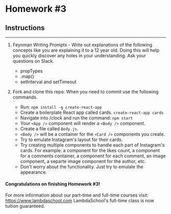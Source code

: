 # Homework #3

## Instructions
---
1. Feynman Writing Prompts - Write out explanations of the following concepts like you are explaining it to a 12 year old.  Doing this will help you quickly discover any holes in your understanding.  Ask your questions on Slack.
		
	* propTypes
	* .map()
	* setInterval and setTimeout


2. Fork and clone this repo.  When you need to commit use the following commands.
		
	* Run: `npm install -g create-react-app`
	* Create a boilerplate React app called cards. `create-react-app cards`
	* Navigate into /clock and run the command: `npm start`
	* Your `<App />` component will render a `<Body />` component.
	* Create a file called `Body.js`.
	* `<Body />` will be a container for the `<Card />` components you create.
	* Try to emulate Instagram's layout for their cards.  
  	* Try creating multiple components to handle each part of Instagram's cards.  For example: a component for the likes count, a component for a comments container, a component for each comment, an image component, a separte image component for the author, etc.
	* Don't worry about the functionality.  Just try to emulate the appearance.



#### Congratulations on finishing Homework #3!

For more information about our part-time and full-time courses visit: https://www.lambdaschool.com
LambdaSchool's full-time class is now tuition guaranteed.  
